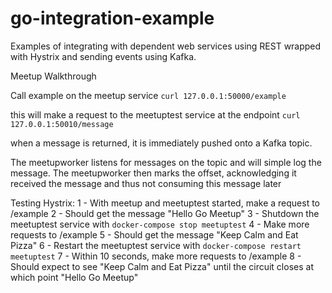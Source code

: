 # go-integration-example

Examples of integrating with dependent web services using REST wrapped with Hystrix and sending events using Kafka.

Meetup Walkthrough

Call example on the meetup service
`curl 127.0.0.1:50000/example`

this will make a request to the meetuptest service at the endpoint
`curl 127.0.0.1:50010/message`

when a message is returned, it is immediately pushed onto a Kafka topic.

The meetupworker listens for messages on the topic and will simple log the message.
The meetupworker then marks the offset, acknowledging it received the message and thus not consuming this message later

Testing Hystrix:
1 - With meetup and meetuptest started, make a request to /example
2 - Should get the message "Hello Go Meetup"
3 - Shutdown the meetuptest service with `docker-compose stop meetuptest`
4 - Make more requests to /example
5 - Should get the message "Keep Calm and Eat Pizza"
6 - Restart the meetuptest service with `docker-compose restart meetuptest`
7 - Within 10 seconds, make more requests to /example
8 - Should expect to see "Keep Calm and Eat Pizza" until the circuit closes at which point "Hello Go Meetup"